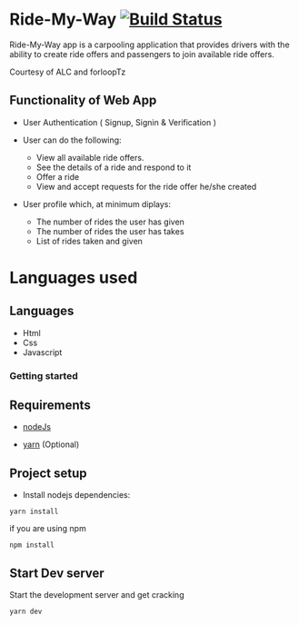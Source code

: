 # Ride-My-Way [![Build Status](https://travis-ci.com/lupyana/Ride-My-Way.svg?branch=develop)](https://travis-ci.com/lupyana/Ride-My-Way)

Ride-My-Way app is a carpooling application that provides drivers with the ability to create ride offers and passengers to join available ride offers.

Courtesy of ALC and forloopTz

## Functionality of Web App

- User Authentication ( Signup, Signin & Verification )
- User can do the following:

  - View all available ride offers.
  - See the details of a ride and respond to it
  - Offer a ride
  - View and accept requests for the ride offer he/she created

- User profile which, at minimum diplays:
  - The number of rides the user has given
  - The number of rides the user has takes
  - List of rides taken and given

# Languages used

## Languages

- Html
- Css
- Javascript

### Getting started

## Requirements

- [nodeJs](https://nodejs.org/en/download/)

- [yarn](https://yarnpkg.com/en/docs/install) (Optional)

## Project setup

- Install nodejs dependencies:

```
yarn install
```

if you are using npm

```
npm install
```

## Start Dev server

Start the development server and get cracking

```
yarn dev
```
